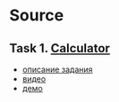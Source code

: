 # Source


## Task 1. [Calculator](https://rolling-scopes-school.github.io/dekasin-JS2020Q3/calculator/)
- [описание задания](https://github.com/rolling-scopes-school/tasks/blob/master/tasks/ready-projects/calculator.md)
- [видео](https://youtu.be/VHGaBc9OcXU)
- [демо](https://irinainina.github.io/ready-projects/calculator-ru/)
